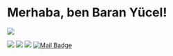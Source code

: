 # Merhaba, ben Baran Yücel!

[![](https://medium.com/@baranyucel)](https://twitter.com/zbaranyucel)


[![](https://img.shields.io/badge/twitter-%231DA1F2.svg?&style=for-the-badge&logo=twitter&logoColor=white)](https://twitter.com/zbaranyucel)
[![](https://img.shields.io/badge/linkedin-%230077B5.svg?&style=for-the-badge&logo=linkedin&logoColor=white)](https://www.linkedin.com/in/zeki-baran-y%C3%BCcel-0786b3aa/)
[![](https://img.shields.io/badge/medium-%2312100E.svg?&style=for-the-badge&logo=medium&logoColor=white)](https://medium.com/@baranyucel)
[![Mail Badge](https://img.shields.io/badge/yucelzekibaran@gmail.com-c14438?style=for-the-badge&logo=Gmail&logoColor=white&link=mailto:yucelzekibaran@gmail.com)](mailto:yucelzekibaran@gmail.com)
